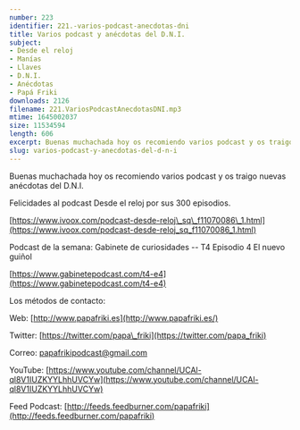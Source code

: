 ```yaml
---
number: 223
identifier: 221.-varios-podcast-anecdotas-dni
title: Varios podcast y anécdotas del D.N.I.
subject:
- Desde el reloj
- Manías
- Llaves
- D.N.I.
- Anécdotas
- Papá Friki
downloads: 2126
filename: 221.VariosPodcastAnecdotasDNI.mp3
mtime: 1645002037
size: 11534594
length: 606
excerpt: Buenas muchachada hoy os recomiendo varios podcast y os traigo nuevas anécdotas del D.N.I.
slug: varios-podcast-y-anecdotas-del-d-n-i
---
```

Buenas muchachada hoy os recomiendo varios podcast y os traigo nuevas anécdotas del D.N.I.

Felicidades al podcast Desde el reloj por sus 300 episodios.

[https://www.ivoox.com/podcast-desde-reloj\_sq\_f11070086\_1.html](https://www.ivoox.com/podcast-desde-reloj_sq_f11070086_1.html)

Podcast de la semana: Gabinete de curiosidades -- T4 Episodio 4 El nuevo guiñol

[https://www.gabinetepodcast.com/t4-e4](https://www.gabinetepodcast.com/t4-e4)

Los métodos de contacto:

Web: [http://www.papafriki.es](http://www.papafriki.es/)

Twitter: [https://twitter.com/papa\_friki](https://twitter.com/papa_friki)

Correo: [papafrikipodcast@gmail.com](https://archive.org/details/papafrikipodast@gmail.com)

YouTube: [https://www.youtube.com/channel/UCAl-ql8V1IUZKYYLhhUVCYw](https://www.youtube.com/channel/UCAl-ql8V1IUZKYYLhhUVCYw)

Feed Podcast: [http://feeds.feedburner.com/papafriki](http://feeds.feedburner.com/papafriki)